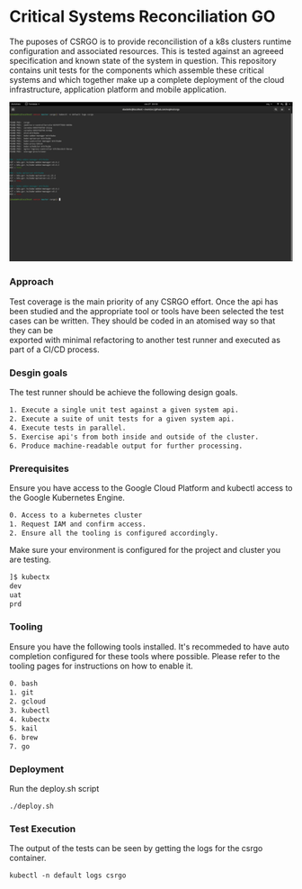 # Critical Systems Reconciliation GO

The puposes of CSRGO is to provide reconcilistion of a k8s clusters runtime 
configuration and associated resources. This is tested against an agreeed
specification and known state of the system in question. This repository 
contains unit tests for the components which assemble these critical systems 
and which together make up a complete deployment of the cloud infrastructure, 
application platform and mobile application. 

![](images/csrgo.png)

### Approach
Test coverage is the main priority of any CSRGO effort. Once the api has been
studied and the appropriate tool or tools have been selected the test cases
can be written. They should be coded in an atomised way so that they can be  
exported with minimal refactoring to another test runner and executed as 
part of a CI/CD process.

### Desgin goals
The test runner should be achieve the following design goals.
```
1. Execute a single unit test against a given system api.
2. Execute a suite of unit tests for a given system api.
4. Execute tests in parallel.
5. Exercise api's from both inside and outside of the cluster.
6. Produce machine-readable output for further processing.
```

### Prerequisites
Ensure you have access to the Google Cloud Platform and kubectl access to the
Google Kubernetes Engine.
```
0. Access to a kubernetes cluster
1. Request IAM and confirm access.
2. Ensure all the tooling is configured accordingly.
```

Make sure your environment is configured for the project and cluster you are testing.
```
]$ kubectx
dev
uat
prd
```

### Tooling
Ensure you have the following tools installed. It's recommeded to have auto 
completion configured for these tools where possible. Please refer to the 
tooling pages for instructions on how to enable it. 
```
0. bash
1. git
2. gcloud
3. kubectl
4. kubectx
5. kail
6. brew
7. go
```

### Deployment
Run the deploy.sh script
```
./deploy.sh
```

### Test Execution
The output of the tests can be seen by getting the logs for the csrgo container.
```
kubectl -n default logs csrgo
```

